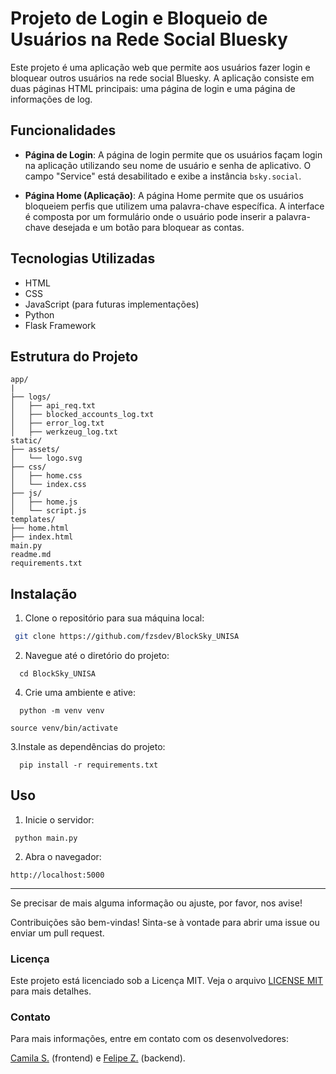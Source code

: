 # Projeto de Login e Bloqueio de Usuários na Rede Social Bluesky

Este projeto é uma aplicação web que permite aos usuários fazer login e bloquear outros usuários na rede social Bluesky. A aplicação consiste em duas páginas HTML principais: uma página de login e uma página de informações de log.

## Funcionalidades

- **Página de Login**: A página de login permite que os usuários façam login na aplicação utilizando seu nome de usuário e senha de aplicativo. O campo "Service" está desabilitado e exibe a instância `bsky.social`.

- **Página Home (Aplicação)**: A página Home permite que os usuários bloqueiem perfis que utilizem uma palavra-chave específica. A interface é composta por um formulário onde o usuário pode inserir a palavra-chave desejada e um botão para bloquear as contas.

## Tecnologias Utilizadas

- HTML
- CSS
- JavaScript (para futuras implementações)
- Python
- Flask Framework

## Estrutura do Projeto

```plaintext
app/
|
├── logs/
│   ├── api_req.txt
│   ├── blocked_accounts_log.txt
│   ├── error_log.txt
│   ├── werkzeug_log.txt
static/
├── assets/
│   └── logo.svg
├── css/
│   ├── home.css
│   └── index.css
├── js/
│   ├── home.js
│   └── script.js
templates/
├── home.html
├── index.html
main.py
readme.md
requirements.txt
```

## Instalação

1. Clone o repositório para sua máquina local:

  ```bash
   git clone https://github.com/fzsdev/BlockSky_UNISA
   ```

2. Navegue até o diretório do projeto:

```
  cd BlockSky_UNISA
```

4. Crie uma ambiente e ative:

```
  python -m venv venv
```

```
source venv/bin/activate
```

3.Instale as dependências do projeto:

```
  pip install -r requirements.txt 
```

## Uso

1. Inicie o servidor:

```
 python main.py
```

2. Abra o navegador:

```
http://localhost:5000
```

---

Se precisar de mais alguma informação ou ajuste, por favor, nos avise!

Contribuições são bem-vindas! Sinta-se à vontade para abrir uma issue ou enviar um pull request.

### Licença

Este projeto está licenciado sob a Licença MIT. Veja o arquivo [LICENSE MIT](https://opensource.org/license/MIT) para mais detalhes.

### Contato

Para mais informações, entre em contato com os desenvolvedores:

<span>[Camila S.](https://github.com/c-camila)</span> (frontend) e <span>[Felipe Z.](https://github.com/fzsdev)</span> (backend).
